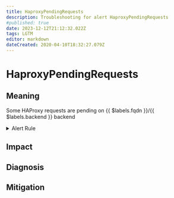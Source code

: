 ```yaml
---
title: HaproxyPendingRequests
description: Troubleshooting for alert HaproxyPendingRequests
#published: true
date: 2023-12-12T21:12:32.022Z
tags: LGTM
editor: markdown
dateCreated: 2020-04-10T18:32:27.079Z
---
```


# HaproxyPendingRequests

## Meaning
[//]: # "Short paragraph that explains what the alert means"
Some HAProxy requests are pending on {{ $labels.fqdn }}/{{ $labels.backend }} backend

<details>
  <summary>Alert Rule</summary>

  ```yaml
alert: HaproxyPendingRequests
expr: sum by (backend) (haproxy_backend_current_queue) > 0
for: 2m
labels:
    severity: warning
annotations:
    summary: HAProxy pending requests (instance {{ $labels.instance }})
    description: |-
        Some HAProxy requests are pending on {{ $labels.fqdn }}/{{ $labels.backend }} backend
          VALUE = {{ $value }}
          LABELS = {{ $labels }}
    runbook: https://github.com/srerun/prometheus-alerts/content/runbooks/HaproxyPendingRequests

  ```
</details>


## Impact
[//]: # "What could / will happen if the alert is not addressed"



## Diagnosis
[//]: # "Steps to take to identify the cause of the problem"



## Mitigation
[//]: # "The steps necessary to resolve the alert"
